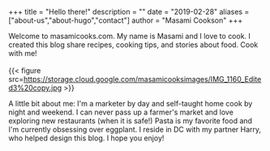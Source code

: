 +++
title = "Hello there!"
description = ""
date = "2019-02-28"
aliases = ["about-us","about-hugo","contact"]
author = "Masami Cookson"
+++

Welcome to masamicooks.com. My name is Masami and I love to cook. I created this blog share recipes, cooking tips, and stories about food. Cook with me!\
\
{{< figure src=https://storage.cloud.google.com/masamicooksimages/IMG_1160_Edited3%20copy.jpg >}}

A little bit about me: I'm a marketer by day and self-taught home cook by night and weekend. I can never pass up a farmer's market and love exploring new restaurants (when it is safe!) Pasta is my favorite food and I'm currently obsessing over eggplant. I reside in DC with my partner Harry, who helped design this blog. I hope you enjoy!
